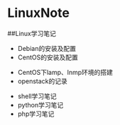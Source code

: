 # LinuxNote
##Linux学习笔记
+ Debian的安装及配置
+ CentOS的安装及配置
* CentOS下lamp、lnmp环境的搭建
* openstack的记录
+ shell学习笔记
+ python学习笔记
+ php学习笔记
